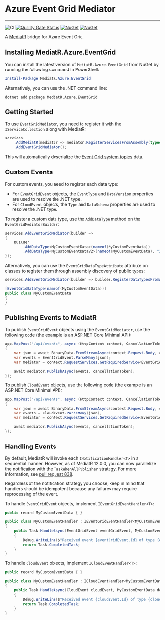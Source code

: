 # Azure Event Grid Mediator

---

![CI](https://github.com/smokedlinq/aemediator/workflows/CI/badge.svg)
[![Quality Gate Status](https://sonarcloud.io/api/project_badges/measure?project=smokedlinq_aemediator&metric=alert_status)](https://sonarcloud.io/summary/new_code?id=smokedlinq_aemediator)
[![NuGet](https://img.shields.io/nuget/dt/MediatR.Azure.EventGrid.svg)](https://www.nuget.org/packages/MediatR.Azure.EventGrid)
[![NuGet](https://img.shields.io/nuget/vpre/MediatR.Azure.EventGrid.svg)](https://www.nuget.org/packages/MediatR.Azure.EventGrid)

A [MediatR](/jbogard/MediatR) bridge for Azure Event Grid.

## Installing MediatR.Azure.EventGrid

You can install the latest version of `MediatR.Azure.EventGrid` from NuGet by running the following command in PowerShell:

```powershell
Install-Package MediatR.Azure.EventGrid
```

Alternatively, you can use the .NET command line:

```dotnetcli
dotnet add package MediatR.Azure.EventGrid
```

## Getting Started

To use `EventGridMediator`, you need to register it with the `IServiceCollection` along with MediatR:

```csharp
services
    .AddMediatR(mediator => mediator.RegisterServicesFromAssembly(typeof(Program).Assembly))
    .AddEventGridMediator();
```

This will automatically deserialize the [Event Grid system topics](https://learn.microsoft.com/azure/event-grid/system-topics) data.

## Custom Events

For custom events, you need to register each data type:

- For `EventGridEvent` objects, the `EventType` and `DataVersion` properties are used to resolve the .NET type.
- For `CloudEvent` objects, the `Type` and `DataSchema` properties are used to resolve the .NET type.

To register a custom data type, use the `AddDataType` method on the `EventGridMediatorBuilder`:

```csharp
services.AddEventGridMediator(builder =>
{
    builder
        .AddDataType<MyCustomEventData>(nameof(MyCustomEventData))
        .AddDataType<MyCustomEventDataV2>(nameof(MyCustomEventData), "2.0");
});
```

Alternatively, you can use the `EventGridDataTypeAttribute` attribute on classes to register them through assembly discovery of public types:

```csharp
services.AddEventGridMediator(builder => builder.RegisterDataTypesFromAssembly(typeof(Program).Assembly));

[EventGridDataType(nameof(MyCustomEventData))]
public class MyCustomEventData
{
}
```

## Publishing Events to MediatR

To publish `EventGridEvent` objects using the `EventGridMediator`, use the following code (the example is an ASP.NET Core Minimal API):

```csharp
app.MapPost("/api/events", async (HttpContext context, CancellationToken cancellationToken) =>
{
    var json = await BinaryData.FromStreamAsync(context.Request.Body, cancellationToken).ConfigureAwait(false);
    var events = EventGridEvent.ParseMany(json);
    var mediator = context.RequestServices.GetRequiredService<EventGridMediator>();

    await mediator.PublishAsync(events, cancellationToken);
});
```

To publish `CloudEvent` objects, use the following code (the example is an ASP.NET Core Minimal API):

```csharp
app.MapPost("/api/events", async (HttpContext context, CancellationToken cancellationToken) =>
{
    var json = await BinaryData.FromStreamAsync(context.Request.Body, cancellationToken).ConfigureAwait(false);
    var events = CloudEvent.ParseMany(json);
    var mediator = context.RequestServices.GetRequiredService<EventGridMediator>();

    await mediator.PublishAsync(events, cancellationToken);
});
```

## Handling Events

By default, MediatR will invoke each `INotificationHandler<T>` in a sequential manner. However, as of MediatR 12.0.0, you can now parallelize the notification with the `TaskWhenAllPublisher` strategy. For more information, see [pull request 838](https://github.com/jbogard/MediatR/pull/838).

Regardless of the notification strategy you choose, keep in mind that handlers should be idempotent because any failures may require reprocessing of the event.

To handle `EventGridEvent` objects, implement `IEventGridEventHandler<T>`:

```csharp
public record MyCustomEventData { }

public class MyCustomEventHandler : IEventGridEventHandler<MyCustomEventData>
{
    public Task HandleAsync(EventGridEvent eventGridEvent, MyCustomEventData data, CancellationToken cancellationToken)
    {
        Debug.WriteLine($"Received event {eventGridEvent.Id} of type {eventGridEvent.EventType} with data {data}.");
        return Task.CompletedTask;
    }
}
```

To handle `CloudEvent` objects, implement `ICloudEventHandler<T>`:

```csharp
public record MyCustomEventData { }

public class MyCustomEventHandler : ICloudEventHandler<MyCustomEventData>
{
    public Task HandleAsync(CloudEvent cloudEvent, MyCustomEventData data, CancellationToken cancellationToken)
    {
        Debug.WriteLine($"Received event {cloudEvent.Id} of type {cloudEvent.Type} with data {data}.");
        return Task.CompletedTask;
    }
}
```
